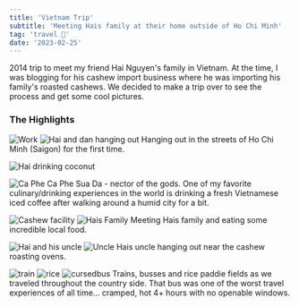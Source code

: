 ```yaml
---
title: 'Vietnam Trip'
subtitle: 'Meeting Hais family at their home outside of Ho Chi Minh'
tag: 'travel 🌴'
date: '2023-02-25'
---
```


2014 trip to meet my friend Hai Nguyen's family in Vietnam.  At the time, I was blogging for his cashew import business where he was importing his family's roasted cashews.  We decided to make a trip over to see the process and get some cool pictures. 

### The Highlights

![Work](/images/posts/vietnam-2014/work.jpg 'Work')
![Hai and dan hanging out](/images/posts/vietnam-2014/haidan.jpg 'Hai and dan hanging out')
Hanging out in the streets of Ho Chi Minh (Saigon) for the first time.

![Hai drinking coconut](/images/posts/vietnam-2014/coco.jpg 'Hai drinking coconut')

![Ca Phe](/images/posts/vietnam-2014/caphe.jpg 'Ca Phe')
Ca Phe Sua Da - nector of the gods.  One of my favorite culinary/drinking experiences in the world is drinking a fresh Vietnamese iced coffee after walking around a humid city for a bit.

![Cashew facility](/images/posts/vietnam-2014/fam.jpg 'Cashew facility')
![Hais Family](/images/posts/vietnam-2014/frands.jpg 'Hais Family')
Meeting Hais family and eating some incredible local food.

![Hai and his uncle](/images/posts/vietnam-2014/haiuncle.jpg 'Hai and his uncle')
![Uncle](/images/posts/vietnam-2014/uncle.jpg 'Uncle')
Hais uncle hanging out near the cashew roasting ovens.

![train](/images/posts/vietnam-2014/train.jpg 'train')
![rice](/images/posts/vietnam-2014/rice.jpg 'rice')
![cursedbus](/images/posts/vietnam-2014/cursedbus.jpg 'cursedbus')
Trains, busses and rice paddie fields as we traveled throughout the country side.  That bus was one of the worst travel experiences of all time... cramped, hot 4+ hours with no openable windows.
